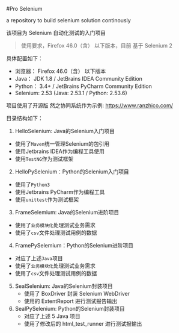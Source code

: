 #Pro Selenium

a repository to build selenium solution continously

该项目为 Selenium 自动化测试的入门项目

> 使用要求，Firefox 46.0（含） 以下版本，目前 基于 Selenium 2

具体配置如下：

- 浏览器： Firefox 46.0（含） 以下版本
- Java： JDK 1.8 / JetBrains IDEA Community Edition 
- Python： 3.4+ / JetBrains PyCharm Community Edition
- Selenium: 2.53 (Java: 2.53.1 / Python: 2.53.6)

项目使用了开源版 然之协同系统作为示例: https://www.ranzhico.com/



目录结构如下：

1. HelloSelenium: Java的Selenium入门项目
- 使用了`Maven`统一管理Selenium的包引用
- 使用Jetbrains IDEA作为编程工具使用
- 使用`TestNG`作为测试框架
2. HelloPySelenium：Python的Selenium入门项目
- 使用了`Python3`
- 使用Jetbrains PyCharm作为编程工具
- 使用`unittest`作为测试框架
3. FrameSelemium: Java的Selenium进阶项目
- 使用了`业务模块化`处理测试业务需求
- 使用了`csv`文件处理测试用例的数据
4. FramePySelemium：Python的Selenium进阶项目
- 对应了上述`Java`项目
- 使用了`业务模块化`处理测试业务需求
- 使用了`csv`文件处理测试用例的数据
5. SealSelenium: Java的Selenium封装项目
   - 使用了 BoxDriver 封装 Selenium WebDriver
   - 使用的 ExtentReport 进行测试报告输出
6. SealPySelenium: Python的Selenium封装项目
   - 对应了上述 5 Java 项目
   - 使用了修改后的 html_test_runner 进行测试报输出




